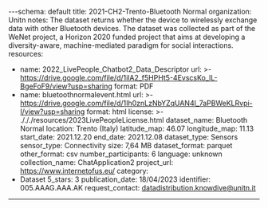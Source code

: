 ---schema: default
title: 2021-CH2-Trento-Bluetooth Normal
organization: Unitn
notes: The dataset returns whether the device to wirelessly exchange data with other
  Bluetooth devices. The dataset was collected as part of the WeNet project, a Horizon
  2020 funded project that aims at developing a diversity-aware, machine-mediated
  paradigm for social interactions.
resources:
- name: 2022_LivePeople_Chatbot2_Data_Descriptor
  url: >-
    https://drive.google.com/file/d/1ilA2_f5HPHt5-4EvscsKo_lL-BgeFoF9/view?usp=sharing
  format: PDF
- name: bluetoothnormalevent.html
  url: >-
    https://drive.google.com/file/d/1Ih0znLzNbYZqUAN4l_7aPBWeKLRvpi-I/view?usp=sharing
  format: html
license: >-
  ./././resources/2023LivePeopleLicense.html
dataset_name: Bluetooth Normal
location: Trento (Italy)
latitude_map: 46.07
longitude_map: 11.13
start_date: 2021.12.20
end_date: 2021.12.08
dataset_type: Sensors
sensor_type: Connectivity
size: 7,64 MB
dataset_format: parquet
other_format: csv
number_participants: 6
language: unknown
collection_name: ChatApplication2
project_url: <a href="https://www.internetofus.eu/">https://www.internetofus.eu/</a>
category:
- Dataset
5_stars: 3
publication_date: 18/04/2023
identifier: 005.AAAG.AAA.AK
request_contact: datadistribution.knowdive@unitn.it
---
